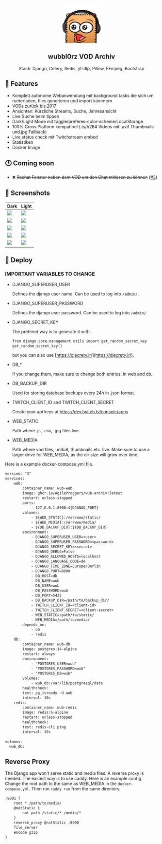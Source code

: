 <div align="center" width="100%">
    <img src="wubbl0rz_archiv/archiv/static/img/wubPog.png" width="128"/>
</div>

<div align="center" width="100%">
    <h2>wubbl0rz VOD Archiv</h2>
    <p>Stack: Django, Celery, Redis, yt-dlp, Pillow, FFmpeg, Bootstrap</p>
</div>

## 🚀 Features

* Komplett autonome Webanwendung mit background tasks die sich um runterladen, files generieren und import kümmern
* VODs zurück bis 2017
* Ansichten: Kürzliche Streams, Suche, Jahresansicht
* Live Suche beim tippen
* Dark/Light Mode mit toggle/preferes-color-scheme/LocalStorage
* 100% Cross Platform kompatibel (.ts/h264 Videos mit .avif Thumbnails und.jpg Fallback)
* Live status check mit Twitchstream embed
* Statistiken
* Docker Image

## 🕒 Coming soon

* ❌ ~~Rechat Fenster neben dem VOD um den Chat mitlesen zu können~~ ([#3](https://github.com/AgileProggers/wubbl0rz-archiv/issues/3))

## 📸 Screenshots

| Dark | Light |
| ---- | ----- |
| ![](https://i.imgur.com/zYMnfly.png) | ![](https://i.imgur.com/j0DBl0T.png) |
| ![](https://i.imgur.com/Ln6yJwZ.png) | ![](https://i.imgur.com/mxP330u.png) |
| ![](https://i.imgur.com/DUTdbBY.png) | ![](https://i.imgur.com/1G0KKjq.png) |
| ![](https://i.imgur.com/t9iv9sM.png) | ![](https://i.imgur.com/xRfL6sh.png) |
| ![](https://i.imgur.com/0Pzx7UF.png) | ![](https://i.imgur.com/lRvGmqc.png) |

## 🐳 Deploy

### IMPORTANT VARIABLES TO CHANGE

* DJANGO_SUPERUSER_USER

  Defines the django user name. Can be used to log into `/admin/`.

* DJANGO_SUPERUSER_PASSWORD

  Defines the django user password. Can be used to log into `/admin/`.

* DJANGO_SECRET_KEY

  The prefered way is to generate it with:

  ```
  from django.core.management.utils import get_random_secret_key  
  get_random_secret_key()
  ```

  but you can also use [https://djecrety.ir/](https://djecrety.ir/).

* DB_*

  If you change them, make sure to change both entries, in web and db.

* DB_BACKUP_DIR

  Used for storing database backups every 24h in .json format.

* TWITCH_CLIENT_ID and TWITCH_CLIENT_SECRET

  Create your api keys at https://dev.twitch.tv/console/apps

* WEB_STATIC

  Path where .js, .css, .jpg files live.

* WEB_MEDIA

  Path where vod files, .m3u8, thumbnails etc. live. Make sure to use a larger drive for WEB_MEDIA, as the dir size will grow over time.

Here is a example docker-compose.yml file.

```
version: "3"
services:
    web:
        container_name: wub-web
		image: ghcr.io/AgileProggers/wub-archiv:latest
		restart: unless-stopped
		ports:
			- 127.0.0.1:8000:${DJANGO_PORT}
		volumes:
			- ${WEB_STATIC}:/var/www/static/
			- ${WEB_MEDIA}:/var/www/media/
			- ${DB_BACKUP_DIR}:${DB_BACKUP_DIR}
		environment:
			- DJANGO_SUPERUSER_USER=<user>
			- DJANGO_SUPERUSER_PASSWORD=<password>
			- DJANGO_SECRET_KEY=<secret>
			- DJANGO_DEBUG=False
			- DJANGO_ALLOWED_HOSTS=localhost
			- DJANGO_LANGUAGE_CODE=de
			- DJANGO_TIME_ZONE=Europe/Berlin
			- DJANGO_PORT=8000
			- DB_HOST=db
			- DB_NAME=wub
			- DB_USER=wub
			- DB_PASSWORD=wub
			- DB_PORT=5432
			- DB_BACKUP_DIR=/path/to/backup_dir/
			- TWITCH_CLIENT_ID=<client-id>
			- TWITCH_CLIENT_SECRET=<client-secret>
			- WEB_STATIC=/path/to/static/
			- WEB_MEDIA=/path/to/media/
		depends_on:
			- db
			- redis
	db:
		container_name: wub-db
		image: postgres:14-alpine
		restart: always
		environment:
			- "POSTGRES_USER=wub"
			- "POSTGRES_PASSWORD=wub"
			- "POSTGRES_DB=wub"
		volumes:
			- wub_db:/var/lib/postgresql/data
		healthcheck:
		test: pg_isready -U wub
		interval: 10s
	redis:
		container_name: wub-redis
		image: redis:6-alpine
		restart: unless-stopped
		healthcheck:
		test: redis-cli ping
		interval: 10s

volumes:
  wub_db:
```

## Reverse Proxy

The Django app won't serve static and media files. A reverse proxy is needed. The easiest way is to use caddy. Here is an example config. Change the root path to the same as WEB_MEDIA in the `docker-compose.yml`. Then run `caddy run` from the same directory.

```
:8001 {
	root * /path/to/media/
	@notStatic {
		not path /static/* /media/*
	}
	reverse_proxy @notStatic :8000
	file_server
	encode gzip
}
```
